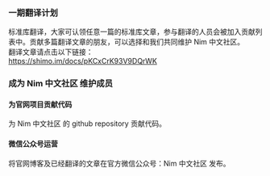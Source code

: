### 一期翻译计划

标准库翻译，大家可认领任意一篇的标准库文章，参与翻译的人员会被加入贡献列表中。贡献多篇翻译文章的朋友，可以选择和我们共同维护 Nim 中文社区。\
翻译文章请点击以下链接： \
https://shimo.im/docs/pKCxCrK93V9DQrWK




### 成为 Nim 中文社区 维护成员 

#### 为官网项目贡献代码

为 Nim 中文社区 的 github repository 贡献代码。



#### 微信公众号运营

将官网博客及已经翻译的文章在官方微信公众号：Nim 中文社区 发布。



